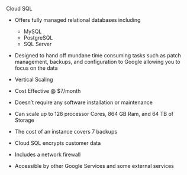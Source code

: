 Cloud SQL

- Offers fully managed relational databases including
    
    - MySQL
    - PostgreSQL
    - SQL Server
- Designed to hand off mundane time consuming tasks such as patch management, backups, and configuration to Google allowing you to focus on the data
- Vertical Scaling
- Cost Effective @ $7/month
- Doesn’t require any software installation or maintenance
- Can scale up to 128 processor Cores, 864 GB Ram, and 64 TB of Storage
- The cost of an instance covers 7 backups
- Cloud SQL encrypts customer data
- Includes a network firewall
- Accessible by other Google Services and some external services
